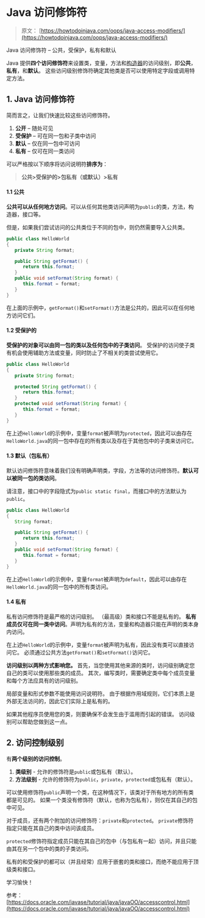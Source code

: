 # Java 访问修饰符

> 原文： [https://howtodoinjava.com/oops/java-access-modifiers/](https://howtodoinjava.com/oops/java-access-modifiers/)

Java 访问修饰符 – 公共，受保护，私有和默认

Java 提供**四个访问修饰符**来设置类，变量，方法和[构造器](https://howtodoinjava.com/oops/java-constructors/)的访问级别，即**公共**，**私有**，和**默认**。 这些访问级别修饰符确定其他类是否可以使用特定字段或调用特定方法。

## 1\. Java 访问修饰符

简而言之，让我们快速比较这些访问修饰符。

1.  **公开** – 随处可见
2.  **受保护** – 可在同一包和子类中访问
3.  **默认** – 仅在同一包中可访问
4.  **私有** – 仅可在同一类访问

可以严格按以下顺序将访问说明符**排序为**：

> **公共>受保护的>包私有（或默认）>私有**

#### 1.1 公共

**公共可以从任何地方访问**。可以从任何其他类访问声明为`public`的类，方法，构造器，接口等。

但是，如果我们尝试访问的公共类位于不同的包中，则仍然需要导入公共类。

```java
public class HelloWorld 
{
   private String format;

   public String getFormat() {
      return this.format;
   }
   public void setFormat(String format) {
      this.format = format;
   }
}

```

在上面的示例中，`getFormat()`和`setFormat()`方法是公共的，因此可以在任何地方访问它们。

#### 1.2 受保护的

**受保护的对象可以由同一包的类以及任何包中的子类访问**。 受保护的访问使子类有机会使用辅助方法或变量，同时防止了不相关的类尝试使用它。

```java
public class HelloWorld 
{
   private String format;

   protected String getFormat() {
      return this.format;
   }
   protected void setFormat(String format) {
      this.format = format;
   }
}

```

在上述`HelloWorld`的示例中，变量`format`被声明为`protected`，因此可以由存在`HelloWorld.java`的同一包中存在的所有类以及存在于其他包中的子类来访问它。

#### 1.3 默认（包私有）

默认访问修饰符意味着我们没有明确声明类，字段，方法等的访问修饰符。**默认可以被同一包的类访问**。

请注意，接口中的字段隐式为`public static final`，而接口中的方法默认为`public`。

```java
public class HelloWorld 
{
   String format;

   public String getFormat() {
      return this.format;
   }
   public void setFormat(String format) {
      this.format = format;
   }
}

```

在上述`HelloWorld`的示例中，变量`format`被声明为`default`，因此可以由存在`HelloWorld.java`的同一包中的所有类访问。

#### 1.4 私有

私有访问修饰符是最严格的访问级别。 （最高级）类和接口不能是私有的。 **私有成员仅可在同一类中访问**。声明为私有的方法，变量和构造器只能在声明的类本身内访问。

在上述`HelloWorld`的示例中，变量`format`被声明为私有，因此没有类可以直接访问它。 必须通过公共方法`getFormat()`和`setFormat()`访问它。

**访问级别以两种方式影响您。** 首先，当您使用其他来源的类时，访问级别确定您自己的类可以使用那些类的成员。 其次，编写类时，需要确定类中每个成员变量和每个方法应具有的访问级别。

局部变量和形式参数不能使用访问说明符。 由于根据作用域规则，它们本质上是外部无法访问的，因此它们实际上是私有的。

如果其他程序员使用您的类，则要确保不会发生由于滥用而引起的错误。 访问级别可以帮助您做到这一点。

## 2\. 访问控制级别

有**两个级别的访问控制**。

1.  **类级别** - 允许的修饰符是`public`或包私有（默认）。
2.  **方法级别** - 允许的修饰符为`public`，`private`，`protected`或包私有（默认）。

可以使用修饰符`public`声明一个类，在这种情况下，该类对于所有地方的所有类都是可见的。 如果一个类没有修饰符（默认，也称为包私有），则仅在其自己的包中可见。

对于成员，还有两个附加的访问修饰符：`private`和`protected`。 `private`修饰符指定只能在其自己的类中访问该成员。

`protected`修饰符指定成员只能在其自己的包中（与包私有一起）访问，并且只能由其在另一个包中的类的子类访问。

私有的和受保护的都可以（并且经常）应用于嵌套的类和接口，而绝不能应用于顶级类和接口。

学习愉快！

参考： [https://docs.oracle.com/javase/tutorial/java/javaOO/accesscontrol.html](https://docs.oracle.com/javase/tutorial/java/javaOO/accesscontrol.html)